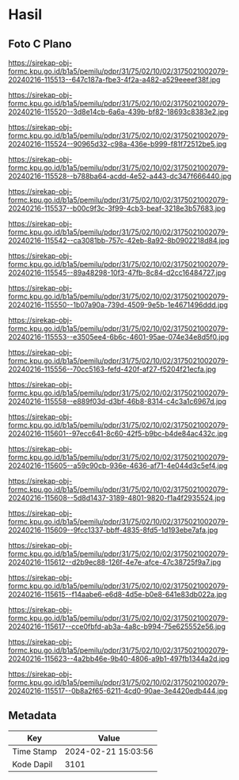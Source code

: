 # Hasil

## Foto C Plano

https://sirekap-obj-formc.kpu.go.id/b1a5/pemilu/pdpr/31/75/02/10/02/3175021002079-20240216-115513--647c187a-fbe3-4f2a-a482-a529eeeef38f.jpg

https://sirekap-obj-formc.kpu.go.id/b1a5/pemilu/pdpr/31/75/02/10/02/3175021002079-20240216-115520--3d8e14cb-6a6a-439b-bf82-18693c8383e2.jpg

https://sirekap-obj-formc.kpu.go.id/b1a5/pemilu/pdpr/31/75/02/10/02/3175021002079-20240216-115524--90965d32-c98a-436e-b999-f81f72512be5.jpg

https://sirekap-obj-formc.kpu.go.id/b1a5/pemilu/pdpr/31/75/02/10/02/3175021002079-20240216-115528--b788ba64-acdd-4e52-a443-dc347f666440.jpg

https://sirekap-obj-formc.kpu.go.id/b1a5/pemilu/pdpr/31/75/02/10/02/3175021002079-20240216-115537--b00c9f3c-3f99-4cb3-beaf-3218e3b57683.jpg

https://sirekap-obj-formc.kpu.go.id/b1a5/pemilu/pdpr/31/75/02/10/02/3175021002079-20240216-115542--ca3081bb-757c-42eb-8a92-8b0902218d84.jpg

https://sirekap-obj-formc.kpu.go.id/b1a5/pemilu/pdpr/31/75/02/10/02/3175021002079-20240216-115545--89a48298-10f3-47fb-8c84-d2cc16484727.jpg

https://sirekap-obj-formc.kpu.go.id/b1a5/pemilu/pdpr/31/75/02/10/02/3175021002079-20240216-115550--1b07a90a-739d-4509-9e5b-1e4671496ddd.jpg

https://sirekap-obj-formc.kpu.go.id/b1a5/pemilu/pdpr/31/75/02/10/02/3175021002079-20240216-115553--e3505ee4-6b6c-4601-95ae-074e34e8d5f0.jpg

https://sirekap-obj-formc.kpu.go.id/b1a5/pemilu/pdpr/31/75/02/10/02/3175021002079-20240216-115556--70cc5163-fefd-420f-af27-f5204f21ecfa.jpg

https://sirekap-obj-formc.kpu.go.id/b1a5/pemilu/pdpr/31/75/02/10/02/3175021002079-20240216-115558--e889f03d-d3bf-46b8-8314-c4c3a1c6967d.jpg

https://sirekap-obj-formc.kpu.go.id/b1a5/pemilu/pdpr/31/75/02/10/02/3175021002079-20240216-115601--97ecc641-8c60-42f5-b9bc-b4de84ac432c.jpg

https://sirekap-obj-formc.kpu.go.id/b1a5/pemilu/pdpr/31/75/02/10/02/3175021002079-20240216-115605--a59c90cb-936e-4636-af71-4e044d3c5ef4.jpg

https://sirekap-obj-formc.kpu.go.id/b1a5/pemilu/pdpr/31/75/02/10/02/3175021002079-20240216-115608--5d8d1437-3189-4801-9820-f1a4f2935524.jpg

https://sirekap-obj-formc.kpu.go.id/b1a5/pemilu/pdpr/31/75/02/10/02/3175021002079-20240216-115609--9fcc1337-bbff-4835-8fd5-1d193ebe7afa.jpg

https://sirekap-obj-formc.kpu.go.id/b1a5/pemilu/pdpr/31/75/02/10/02/3175021002079-20240216-115612--d2b9ec88-126f-4e7e-afce-47c38725f9a7.jpg

https://sirekap-obj-formc.kpu.go.id/b1a5/pemilu/pdpr/31/75/02/10/02/3175021002079-20240216-115615--f14aabe6-e6d8-4d5e-b0e8-641e83db022a.jpg

https://sirekap-obj-formc.kpu.go.id/b1a5/pemilu/pdpr/31/75/02/10/02/3175021002079-20240216-115617--cce0fbfd-ab3a-4a8c-b994-75e625552e56.jpg

https://sirekap-obj-formc.kpu.go.id/b1a5/pemilu/pdpr/31/75/02/10/02/3175021002079-20240216-115623--4a2bb46e-9b40-4806-a9b1-497fb1344a2d.jpg

https://sirekap-obj-formc.kpu.go.id/b1a5/pemilu/pdpr/31/75/02/10/02/3175021002079-20240216-115517--0b8a2f65-6211-4cd0-90ae-3e4420edb444.jpg


## Metadata

| Key        | Value               |
| ---------- | ------------------- |
| Time Stamp | 2024-02-21 15:03:56 |
| Kode Dapil | 3101                |



